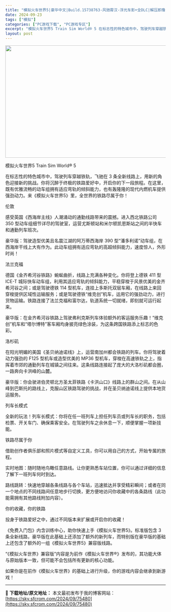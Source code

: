 ```yaml
---
title: "模拟火车世界5|豪华中文|Build.15738763-风驰霄汉-浮光车影+全DLC|解压即撸|"
date: 2024-09-23
tags: ["模拟"]
categories: ["PC游戏下载", "PC游戏专区"]
excerpt: "模拟火车世界5 Train Sim World® 5 在标志性的特色城市中，驾驶列车穿越铁轨，飞驰在 3 条全新线路上，用新的角色迎接新的挑战。你将沉醉于终极的铁路爱好中，开启你的下一段旅程。在这里，既有优雅流畅的动车组拥有适应弯轨的倾斜能力，也有轰隆隆的现代内燃机车提供强劲动力。来《模拟火车世界5&hellip;"
layout: post
---
```


<img class="aligncenter size-full wp-image-75477" src="https://sky.sfcrom.com/wp-content/uploads/2024/09/2024092312214047.webp" alt="" width="616" height="353" />

模拟火车世界5 Train Sim World® 5

在标志性的特色城市中，驾驶列车穿越铁轨，飞驰在 3 条全新线路上，用新的角色迎接新的挑战。你将沉醉于终极的铁路爱好中，开启你的下一段旅程。在这里，既有优雅流畅的动车组拥有适应弯轨的倾斜能力，也有轰隆隆的现代内燃机车提供强劲动力。来《模拟火车世界5》里，全世界的铁路尽属于你！

伦敦

感受英国《西海岸主线》人潮涌动的通勤线路带来的震撼。进入西北铁路公司 350 型动车组细节详尽的驾驶室，运营尤斯顿站和米尔顿凯恩斯站之间的半快车和通勤列车班次。

豪华版：驾驶造型优美且名震江湖的阿万蒂西海岸 390 型“潘多利诺”动车组，在西海岸干线上大有作为。此动车组拥有适应弯轨的高超倾斜能力，速度惊人，外形时尚！

法兰克福

德国《金齐希河谷铁路》蜿蜒曲折，线路上充满各种变化。你将登上德铁 411 型 ICE-T 城际快车动车组，利用其适应弯轨的倾斜能力，平稳穿梭于风景优美的金齐希河谷之间；或是驾驶德铁 114 型机车，连挂上多斯托双层车厢，在线路上来回穿梭提供区域性运输服务；或是驾驶德铁“维克创”机车，运用它的强劲动力，进行货物运输。铁路连接了法兰克福和富尔达，轨道系统一切就绪，即刻就可运行起来。

豪华版：在金齐希河谷铁路上驾驶弗利克斯列车体验额外的客运服务乐趣！“维克创”机车和“塔尔博特”客车厢均身披亮绿色涂装，为这条跨国铁路添上标志的色彩。

洛杉矶

在阳光明媚的美国《圣贝纳迪诺线》上，运营南加州都会铁路的列车。你将驾驶着动力强劲的 F125 型机车或造型优美的 MP36 型机车，穿梭在高速铁轨之上，指挥着市郊的通勤列车在城镇之间往来。这条线路连接起了庞大的大洛杉矶都会圈，一路奔向卡洪峰的山麓。

豪华版：你会驶进伯灵顿北方圣太菲铁路《卡洪山口》线路上的群山之间。在从山峰到巴斯托的路线上，克服山区铁路驾驶的挑战，并在圣贝纳迪诺线上提供本地货运服务。

列车长模式

全新的玩法！列车长模式：你将在任一班列车上担任列车员或列车长的职务，包括检票、开关车门、确保乘客安全。在驾驶列车之余休息一下，顺便掌握一项新技能。

铁路尽属于你

借助创作者俱乐部和照片模式等自定义工具，你可以用自己的方式，开始专属的旅程。

实时地图：随时随地鸟瞰任意路线。让你更熟悉车站位置，你可以通过详细的信息了解下一班列车何时到达。

路线跳转：快速地穿越各条线路与各个车站，迅速抵达并享受精彩瞬间；或者在同一个地点的不同线路间任意地步行切换，更方便地访问你收藏中的各条路线（此功能需拥有其他路线附加内容）。

你的收藏，你的铁路

投身于铁路爱好之中，通过不同版本来扩展或开启你的收藏！

《免费入门包》内含训练中心，助你快速上手《模拟火车世界5》。标准版包含 3 条全新线路，豪华版在此基础上还添加了额外的新列车，而特别版在豪华版的基础上还包含了额外的一组《模拟火车世界5》兼容版线路。

“《模拟火车世界》兼容版”内容是为前作《模拟火车世界®》发布的，其功能大体与原始版本一致，但可能不会包括所有更新的核心功能。

如果你是在前作《模拟火车世界》的基础上进行升级，你的游戏内容会继承到新游戏！

---
📖 **下载地址/原文地址：** 本文最初发布于我的博客网站：[https://sky.sfcrom.com/2024/09/75480](https://sky.sfcrom.com/2024/09/75480)
